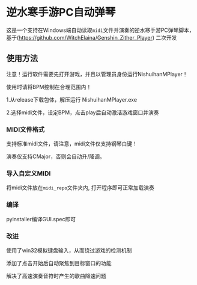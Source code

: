# 逆水寒手游PC自动弹琴

这是一个支持在Windows端自动读取`midi`文件并演奏的逆水寒手游PC弹琴脚本，基于(https://github.com/WitchElaina/Genshin_Zither_Player) 二次开发

## 使用方法

注意！运行软件需要先打开游戏，并且以管理员身份运行NishuihanMPlayer！

使用时请将BPM控制在合理范围内！

1.从release下载包体，解压运行 NishuihanMPlayer.exe

2.选择midi文件，设定BPM，点击play后自动激活游戏窗口并演奏

### MIDI文件格式

支持标准midi文件，请注意，midi文件仅支持钢琴白键！

演奏仅支持CMajor，否则会自动升/降调。

### 导入自定义MIDI

将midi文件放在`midi_repo`文件夹内, 打开程序即可正常加载演奏

### 编译

pyinstaller编译GUI.spec即可

### 改进

使用了win32模拟键盘输入，从而绕过游戏的检测机制

添加了点击开始后自动聚焦到目标窗口的功能

解决了高速演奏音符时产生的歌曲降速问题